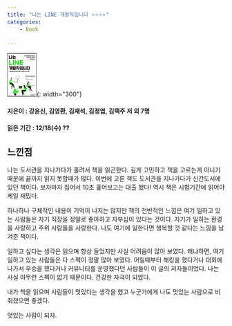 ```yaml
---
title: "나는 LINE 개발자입니다 ⭐⭐⭐⭐"
categories:
    - Book

---
```


![Book Image](./images/line.jpeg){: width="300"}
#### 지은이 : 강윤신, 김영환, 김재석, 김정엽, 김택주 저 외 7명
#### 읽은 기간 : 12/18(수) ??

## 느낀점

  나는 도서관을 지나가다가 홀려서 책을 읽곤한다. 깊게 고민하고 책을 고르는게 아니기 때문에 끝까지 읽지 못할때가 많다. 이번에 고른 책도 도서관을 지나가다가 신간도서에 있던 책이다. 보자마자 집어서 10초 훑어보고는 대출 했다! 역시 책은 시험기간에 읽어야 제일 재밌다.

  하나하나 구체적인 내용이 기억이 나지는 않지만 책의 전반적인 느낌은 여기 일하고 있는 사람들은 자기 직장을 정말로 좋아하고 자부심이 있다는 것이다. 자기가 일하는 환경을 사랑하고 주위 사람들을 사랑한다. 나도 여기에 일한다면 행복할 것 같다는 느낌을 남겨준 책이다.

  일하고 싶다는 생각은 읽으며 항상 들었지만 사실 어려움이 많아 보였다. 왜냐하면, 여기 일하고 있는 사람들은 다 스펙이 정말 많아 보였다. 어릴때부터 해킹을 했다거나 대회에 나가서 우승을 했다거나 커뮤니티를 운영했다던 사람들이 이 글의 저자들이었다. 나는 사실 아무런 스펙이 없기 때문이다. 건강한 자극이 되었다.

  내가 책을 읽으며 사람들이 멋있다는 생각을 했고 누군가에게 나도 멋있는 사람으로 비춰졌으면 좋겠다.

 멋있는 사람이 되자.